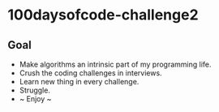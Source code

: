 # 100daysofcode-challenge2 

## Goal
* Make algorithms an intrinsic part of my programming life.
* Crush the coding challenges in interviews. 
* Learn new thing in every challenge.
* Struggle.
* ~ Enjoy ~
